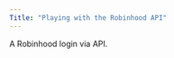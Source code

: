 ```yaml
---
Title: "Playing with the Robinhood API"
---
```


A Robinhood login via API.


<div>
	<form id="loginForm" onsubmit="submitLoginForm(); return false;" style="display: none">	
				
		<h3>Username:</h3>
		<input id="loginUsername" type="text" autocapitalize="off" autocomplete="off">
		<br><br>
		<h3>Password:</h3>
		<input id="loginPassword" type="password" autocomplete="off">		
		<br><br>
		<div style="text-align:left; padding-left:10px">
		<button id="smallloginbut" type="submit">Log In</button>
		<button type="button" style="margin-right:10px; margin-bottom:10px;" onclick="wipeForms()">Cancel</button>
    </div>
    
	</form> 

</div>

<script>
  function submitLoginForm() {
	fetch("https://sandboxansyble.herokuapp.com/cors/", 
		{
    	method: 'POST', 
      headers: {
    'Target-URL': "https://api.robinhood.com/oauth2/token/",    
     'whole-header': JSON.stringify({
      grant_type: 'password',
      scope: 'internal',
      client_id: 'c82SH0WZOsabOXGP2sxqcj34FxkvfnWRZBKlBjFS',
      expires_in: 86400,
      password: D('loginPassword'),
      username: D('loginUsername),
      device_token: null
    }),
        }}).then(function(response) {
		return response.text();
    }).then(function(data){console.log(data);});
  
  }
  
</script>
